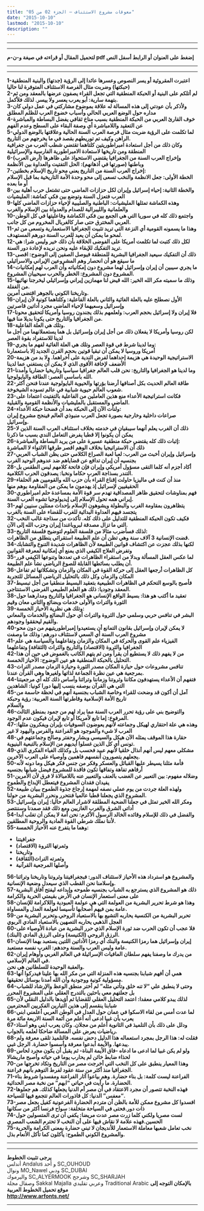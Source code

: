```yaml
---
title: "معوقات مشروع الاستئناف – الجزء 02 من 05"
date: "2015-10-10"
lastmod: "2015-10-10"
description: ""
---
```

---

---

**لتحميل المقال أو قراءته في صيغة و-ن-م pdf إضغط على العنوان أو الرابط أسفل النص**

---



---

**1-اعتبرت المقروئية أو يسر النصوص وعسرها عائدا إلى الرؤية (جدتها) والبنية المنطقية (حبكتها) وضربت مثال الفرصة الاستئناف المتوفرة لنا حاليا  
2-لم أتلكم على البنية أو الحبكة المنطقية التي تجعل القراء يصفون عرضها بالمعقد ومن ثم بتهمة سارية: أبو يعرب يعسر ولا ييسر. لذلك فلأكمل.  
3-ولأذكر بأن عودتي إلى هذه المسالة له علاقة بموضوع مشاركتي في عمل دولي كان مداره حول الوضع العربي الحالي وأسباب خضوع العرب للظلم المطلق  
4-خوف القارئ العربي من الحبكة المنطقية بسبب مناخ ثقافي يفضل البساطة والمباشرة عن التعقيد واللامباشرة أي وصفة البقاء على السطح وعدم الفهم  
5-لما تكلمت على الرؤية ضربت مثال فرصة العرب السنة الحالية وعلاقتها بالوضع الدولي الراهن وكيف تم توريطهم بقصد في ما يخرجهم من التاريخ.  
وكان ذلك من أجل استعادة امبراطوريتين كلتاهما تقتضي شطب العرب من جغرافية المنطقة ومن تاريخها لاستعادة الامبراطورية الفارسية والإسرائيلية  
6-وإخراج العرب السنة من الجغرافيا يقتضي الاستحواذ على ظاهرها (أرض العرب) وباطنها (صورتها في أذهانهم): الحل التفتيت والعداوة بين الأنظمة  
7-إخراج العرب السنة من التاريخ يعني محو تاريخ الإسلام بخطتين:  
الخطة الأولى: جعل الانظمة والنخب تسعى إلى محو وحدة الأمة التاريخية بما قبل الإسلام أو ما بعده  
8-والخطة الثانية: إحياء إسرائيل وإيران لكل حزازات الماضي حتى تشتعل حرب أهلية بين العرب فتعزل السنة وتوضع بين فكي كماشة: المليشيات  
9-وهذه الكماشة تمثلها المليشيات: الباطنية والصليبية لإحياء حزازات الماضي كلها والعلمانية والليبرالية للصدام والعدواة بين الإسلام والغرب  
10-واجتمع ذلك كله في سوريا التي هي الجمع بين فكي الكماشة وفاعليتها في كل الوطن العربي المخترق حتى صار كالغربال المخروم من كل جانب.  
11-وهذا ما يسمونه القومية أي النزعة التي تريد تثبيت الجغرافيا الاستعمارية وتسعى من ثم لمحو ما يمكن أن يعيد للعرب السنة دورهم المستهدف.  
12-لكل ذلك كتبت لما تكلمت أمريكا على الفوضى الخلاقة بأن ذلك خير وليس شرا: هي تريد التفكيك للإبقاء عليه ونحن نريده لإعادة دور السنة.  
13-ذلك أن التفكيك سيعيد الجغرافيا البشرية للمنطقة فيوصل الصفين إلى الوضوح: اقصى ما سيقع هو أن انحصار وهم المشروعين الإيراني والاسرائيلي  
14-ما يجري سيبين أن إيران وإسرائيل لهما مشروع دون إمكانياته وأن العرب لهم إمكانيات المشروع دون المشروع: الخطر والحرب سيحييان المشروع.  
15-وذلك ما سميته مكر الله الخير: الله قيض لنا مهمازين إيراني وإسرائيلي ليخرجنا نهائيها من الغفلة.  
وتاريخنا الكوني بالجوهر اقتضى أمرين.  
16-الأول نصطلح عليه بالعلة الغائية والثاني بالعلة الفاعلية: وكلتاهما كونية لأن إيران وإسرائيل وسعيهما لإحياء الماضي مجرد أداتين قاصرتين  
17-فلا إيران ولا إسرائيل بحجم العرب: ولعلمهم بذلك يجندون روسيا وأمريكا لتحقيق محونا من الجغرافيا والتاريخ حتى يكونا بديلا منا فيها.  
18-وتلك هي العلة الفاعلية.  
لكن روسيا وأمريكا لا يفعلان ذلك من أجل إيران وإسرائيل بل هما يستعملانهما من أجل ما لدينا للاستفراد بقوة العصر  
19-وما لدينا شرط في قوة العصر وتلك هي العلة الغائية لفهم ما يجري:  
أمريكا وروسيا لا يمكن أن تبقيا قوتين بحجم القرن الجديد إلا باستعمارنا  
20-الاستراتيجية الوحيدة هي هزيمة إحداهما لفرض الندية على أخراهما. ولا بد من هزيمة الأضعف لإخافة الأقوى الذي لا يمكن أن يستغني عما لدينا  
21-وما لدينا هو الجغرافيا والتاريخ: نحن قلب العالم جغرافيا سياسيا وتاريخيا حضاريا وأمدنا الله باساسي العصر: الطاقة والبايولوجيا.  
22-طاقة العالم الحديث بكل أصنافها أرضنا بؤرتها والحيوية البايولوجية عندنا فنحن أكثر شعوب العالم حيوية شبابية في عالم تسوده الشيخوخة.  
23-فكانت استراتيجية الأعداء منع هذين العاملين من الفاعلية بالتفتيت اعتمادا على الماضي والمستقبل بالمليشيات والأنظمة القومية والقبلية.  
24-ولنأت الآن إلى الحبكة بعد أن فضحنا حبكة الأعداء:  
صراعات داخلية وخارجية بصورة تجعل العرب منبوذي العالم فينجح مشروع إيران وإسرائيل.  
25-ذلك أن الغرب يعلم أنهما سيبقيان في خدمته بخلاف استئناف العرب السنة الذين لا يمكن أن يكونوا إلا قطبا يفرض التعامل الندي بسبب ما ذكرنا  
26-إثبات ذلك كله يقتضي حبكة منطقية عسيرة على من يريد البساطة والمباشرة:  
ذلك أن الاستراتيجيا بخلاف الوهم اقصر طرقها الالتواء لا المباشرة  
27-وإسرائيل وإيران أخبث من العرب: لعبا لعبة الصراع الكلامي حتى يظن الشباب العربي بجنسيه أن إيران تدافع عن قضاياهم ضد عدوهم الوحيد الغرب  
28-أكاد أجزم أنه كلما التقى مسؤول أمريكي وإيران فإن فاتحة كلامهم ليس الطقس بل التندر بسذاجة العرب حكاما ونخبا: يصدقون الحرب الكلامية.  
29-منذ أن كنت في ماليزيا حاولت إقناع القراء بأن حزب الله والقوميين هم الحلفاء الحقيقيين لإسرائيل إذ يهدمون ما يمكن من المقاومة بوهم منها  
30-فهم بمناوشات لتحقيق ظاهر المصداقية تهدم سر قوة الأمة بمساعدة حلم امبراطوري إيراني همه تحول الإسلام إلى إيديولوجيا تشوه العرب السنة.  
31-يتظاهرون بمقاومة الغرب والبطولة ويشوهون الإسلام بإحداث ممثلين سنيين لهم يتجسد فيهم العداوة البدائية للغرب للقضاء على السنة بالغرب  
32-فكيف تكون الحبكة المنطقية للتدليل على ذلك كله. تأكدت من سذاجة غالب النخب التي ما تزال مصدقة لبروباغندا إيران وحزب الله إلى الآن.  
33-لذلك فسأضرب مثالا من فلسفة العلوم لتوضيح فلسفة التاريخ:  
قضت الإنسانية 3 آلاف سنة وهي تظن أن علم الطبيعة استقرائي ينطلق من الظاهرات.  
34-لكنها بذلك عجزت عن اكتشاف قوانين الطبيعة لأن الظاهرات شديدة التنوع والتشابك وتفرض العلاج الكيفي الذي يمنع أي إمكانية لمعرفة القوانين  
35-لما عكس العقل المسألة وبدلا من استقراء الظاهرات في تعددها وتنوعها الكيفي قرر أن يطلب بسائطها القابلة للصوغ الرياضي نشأ علم الطبيعة.  
36-كل الظاهرات أرجعها العقل إلى حركة القوة في المكان والزمان وتشكلاتها ثم تفاعل المكان والزمان وكل ذلك بالتحليل الرياضي المسائل للتجربة  
37-فأصبح بالوسع التحكم في الظاهرات الطبيعية بتعقيد البسيط منطقيا من أجل تبسيط المعقد وجوديا: ذلك هو العلم الطبيعي الفرضي الاستنتاجي.  
38-تعقيد ما أكتب هو هذا: بسيط الواقع الإنساني هو الجغرافيا والتاريخ ومدارهما حول الثورة والتراث والأولى خدمات وبضائع والثاني معان وقيم  
39-وتلك هي نظرية الأحياز الخمسة:  
البشر في تنافس حربي وسلمي حول الثروة والتراث أي حول البضائع والخدمات والمعاني والقيم ليحققوا وجودهم.  
40-لا يمكن لإيران وإسرائيل بقانون التمانع أن يستعيدوا إمبراطوريتيهم من دون محو مشروع العرب السنة أي السعي لاستئناف دورهم: وذلك ما وصفت  
41-الفيزياء علم القوى والحركة في المكان والزمان وتفاعلهما والسياسة هي علم الجغرافيا والثروة (الاقتصاد) والتاريخ والثراث (الثقافة) وتفاعلهما  
42-من لا يفهم ذلك لا يستطيع أن يقرأ ومن ثم يتهم الكاتب بالغموض في حين أن هذا التحليل بالحبكة المنطقية هو عين الوضوح: الأحياز الخمسة.  
43-تنافس مشروعات حول حيازة المكان مصدر الثورة وحيازة الزمان مصدر التراث بمرجعية هي عين نظرة الجماعة لذاتها ولغيرها وهي القرآن عندنا.  
44-فتفهم أن الأعداء يستهدفون مكاننا وثروتنا وزماننا وتراثنا وأساس ذلك كله أي مرجعيتنا التي هي القرآن بوصفه ينسب إليها دورا كونيا: الشاهدين  
45-آمل أن أكون قد وضحت للقراء وخاصة الشباب بجنسية أنهم في لحظة حاسمة من تاريخ الأمة الإسلامية وقاطرتها السنة العربية: رؤية وحبكة  
والسلام  
46-والتوضيح بني على رؤية تحرر العرب السنة مما يراد لهم من جمود بمنطق الثالث المرفوع: إما تابع لأمريكا أو تابع لإيران فيكون عدم الوجود.  
47-وهذه هي علة احتقاري لهيكل وجماعته لأنهم يعوضون السوفيات بإيران ويفكرون مثلها: العرب لا شيء والموجود هو الفراعنة والفرس واليهود لا غير  
48-حقارة هذا الموقف يمثله الآن هيكل والسيسي وبشار وحفتر وصالح وجماعتهم في تونس أي كل الذين غسلوا أيديهم من الإسلام بالتبعية البنيوية.  
49-مشكلي معهم ليس أنهم أنذال خلقيا لأنهم عبيد فحسب بل وكذلك الغباء الفكري الذي يجعلهم يتصورون أنفسهم فاهمين وأوصياء على العرب الآخرين.  
50-فأمة مثلنا يسيطر عليها القبائل والعسكر وفكر من جنس فكر هيكل وما دونه لأنه أرقاهم تفاهة وتفاقها تكون فاقدة للمشروع فيضل شبابها بجنسيه  
51-وضلاله مفهوم: بين التعبير عن الغضب بالعنف والتعبير عنه باللامبالاة لا فرق لأن الأمرين يفيدان فقدان المشروع فيتعطل الإبداع والطموح  
52-ولهذه العلة جردت من يوم عملي نصفه لمهمة إرجاع جذوة الطموح ببيان طبيعة المشروع الذي يجعلنا قطبا عالميا فنتحرر ونحرر البشرية من حولنا.  
53-ومكر الله الخير تمثل في جعلنا الضحية المطلقة لاشرار العالم حاليا: إيران وإسرائيل أداتي الشرق والغرب الغازيين ومع ذلك فقد صمدنا وسننتصر  
54-والفضل في ذلك للإسلام وقائده الخالد الرسول الأكرم: نحن أمة لا يمكن أن تغلب أبدا لأننا نملك شرطي القوة المادية والروحية المطلقين.  
55-وهما ما يتفرع عنه الأحياز الخمسة:**

* **جغرافيتنا**
* **وثمرتها الثروة (الاقتصاد)**
* **وتاريخنا**
* **وثمرته التراث(الثقافة)**
* **وأصلها المرجعية القرآنية**

**56-والمشروع هو استرداد هذه الأحياز لاستئناف الدور: فبجغرافيتنا وثروتنا وتاريخنا وتراثنا وإسلامنا نحن القطب الذي سيعدل وضعية الإنسانية.  
57-ذلك هو المشروع الذي يسترجع به الشباب بجنسيه طموحه وإبداعه ليفتح آفاق البشرية على معنى استعمار الإنسان في الأرض بقيمتي الحرية والكرامة  
58-وهذا هو شرط تحرير البشرية من العولمة التي هي عولمة العبودية واللاكرامة للإنسان عامة بمن فيهم أصحابها تأسيسا لعولمة العدل والمساواة.  
59-تحربر البشرية من الكنسية يحاربه التشيع بها بالاستعباد الروحي.وتحربر البشرية من العجل الذهبي يحاربه التصهين بالاستعباد المادي الربوي  
60-فلا عجب أن تكون الحرب ضد ثورة الإسلام الذي حرر البشرية من عبادة الأوصياء على الرزق الروحي (الكنيسة) وعلى الرزق المادي (البنك).  
61-إيران وإسرائيل هما رمزا الكنيسة والبنك أي رمزا الأداتين اللتين يستعبد بهما الإنسان عامة وليس العرب والسنة وحدهم: الغرب نفسه مستعبد.  
62-من يدرك ما وصفنا يفهم سلطان المافيات الإسرائيلة في العالم الغربي وأوهام إيران في العالم الإسلامي.  
والعقبة الوحيدة للسلطانين هي نحن.  
63-همي أن أفهم شبابنا بجنسيه هذه المنزلة التي من مكر الله بها علينا فيدركوا أنها مسؤولية كونية ووجودية وأن الله أمدنا بوسائل تحقيقها.  
64-وحتى لا ينطبق علي “لا تنه خلق وتأتي مثله” لم أختر منطق الوعظ والإرشاد للشباب بل جعلتهم معي باحثين بالتدرج العقلي على المشروع المحرر  
65-لذلك يبدو كلامي معقدا: اعتمد التحليل العقلي للقضايا ثم أؤيدها بالدليل النقلي لأن شبابنا ينقسم إلى هذين التيارين الفكريين المحترمين  
66-لما عدت أمس من لقاء الاسكوا في عمان حول العدل في الوطن العربي أعلمني ابني يعرب بأن غبيا ادعى أنه أعلم من أئمة السنة الاربعة مائة مرة  
67-ودلل على ذلك بأن التلميذ في الثانوية أعلم من مجلان. وكان يعرب ابني وهو أستاذ رياضيات يعرض علي المسالة ضاحكا لعلمه بالجواب.  
68-فقلت له: هذا الرجل بمجرد استعماله هذا الدليل دحض نفسه. فالتلميذ تلقى معرفة ولم يبدعها. والأيمة أبدعوا معرفة وأسسوا حضارة. الرجل غبي.  
69-ولو لم يكن غبيا لما ادعى ما ادعاه -فاق الأيمة البناة- ثم يقبل أن يكون مجرد لحاس لحذاء ضابط خائن لم يحارب يوما في حياته وأصبح ماريشالا  
70-وهذا المعيار ينطبق على كل النخب التي أخرجت مصر من التاريخ وتكاد تخرجها من الجغرافيا منذ أكثر من ستة عقود لفرط التوهم بأنهم فراعنة.  
71-الفراعنة ليست كلمة: بل بناء حضارة. وهم بياعوا آثار الفراعنة ومفسدوا شروط بناء الحضارة. ما رأيت في حياتي “ابهم” من نخبة مصر الحداثية.  
72-فهذه النخبة تتصور أن مجرد الاعتقاد في أن مصر أم الدنيا يجعلها كذلك. هم جعلوها “معفس” الدنيا: كل قاذورات العالم تتجمع فيها للسياحة.  
73-افسدوا كل مشروع ممكن للأمة بالظن أن متردم الحضارة الفرعونية كفيل بجعل مصر ذات دور.فحتى في السياحة متخلفة: سواح فرنسا أكثر من سكانها  
74-لست مصريا ولكني كلما زرت مصر عدت مريضا: يكفي أن ترى المتسولين حول الحسين.فهذه علامة لا نقاش فيها على أن النخب لا تحترم الشعب المصري  
75-نخب تعامل شعبها معاملة الاستعمار للأنديجان لا تبني حضارة بمعنى الكرامة والحرية والمشروع الكوني الطموح: يأكلون كما تأكل الأنعام بذل.**

---

---

**يرجى تثبيت الخطوط**   
 أندلس Andalus  و أحد SC\_OUHOUD  
 ونوال MO\_Nawel  ودبي SC\_DUBAI   
 واليرموك SC\_ALYERMOOK  وشرجح SC\_SHARJAH   
 وصقال مجلة Sakkal Majalla وعربي تقليدي Traditional Arabic  **بالإمكان التوجه إلى موقع تحميل الخطوط العربية  
 http://www.arfonts.net/**

---

###